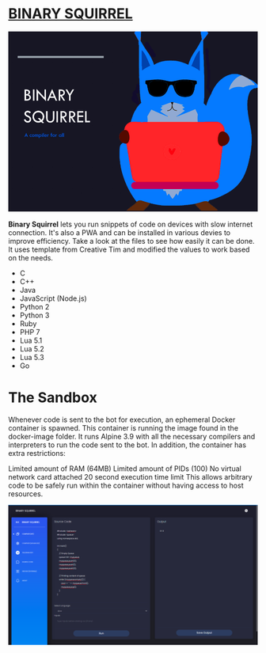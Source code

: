# [BINARY SQUIRREL](https://binarysquirrel.cf)


![Product image](https://github.com/srj7/Binary-Squirrel-Website-PWA/blob/main/images/BSQL.png?raw=true)

**Binary Squirrel** lets you run snippets of code on devices with slow internet connection. It's also a PWA and can be installed in various devies to improve efficiency. Take a look at the files to see how easily it can be done. It uses template from Creative Tim and modified the values to work based on the needs.

- C
- C++
- Java
- JavaScript (Node.js)
- Python 2
- Python 3
- Ruby
- PHP 7
- Lua 5.1
- Lua 5.2
- Lua 5.3
- Go

# The Sandbox

Whenever code is sent to the bot for execution, an ephemeral Docker container is spawned. This container is running the image found in the docker-image folder. It runs Alpine 3.9 with all the necessary compilers and interpreters to run the code sent to the bot. In addition, the container has extra restrictions:

Limited amount of RAM (64MB)
Limited amount of PIDs (100)
No virtual network card attached
20 second execution time limit
This allows arbitrary code to be safely run within the container without having access to host resources.

![Screenshot](https://github.com/srj7/Binary-Squirrel-Website-PWA/blob/main/images/mainpage.png?raw=true)
